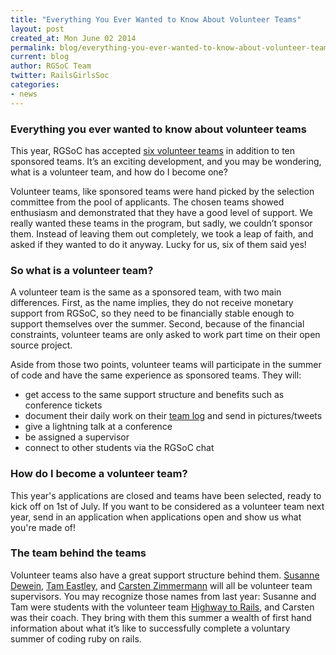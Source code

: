 ```yaml
---
title: "Everything You Ever Wanted to Know About Volunteer Teams"
layout: post
created_at: Mon June 02 2014
permalink: blog/everything-you-ever-wanted-to-know-about-volunteer-teams
current: blog
author: RGSoC Team
twitter: RailsGirlsSoc
categories:
- news
---
```


### Everything you ever wanted to know about volunteer teams

This year, RGSoC has accepted [six volunteer teams](http://railsgirlssummerofcode.org/blog/final-team-list-2014/)  in addition to ten sponsored teams. It’s an exciting development, and you may be wondering, what is a volunteer team, and how do I become one?

Volunteer teams, like sponsored teams were hand picked by the selection committee from the pool of applicants. The chosen teams showed enthusiasm and demonstrated that they have a good level of support. We really wanted these teams in the program, but sadly, we couldn’t sponsor them. Instead of leaving them out completely, we took a leap of faith, and asked if they wanted to do it anyway. Lucky for us, six of them said yes!

### So what is a volunteer team?

A volunteer team is the same as a sponsored team, with two main differences. First, as the name implies, they do not receive monetary support from RGSoC, so they need to be financially stable enough to support themselves over the summer. Second, because of the financial constraints, volunteer teams are only asked to work part time on their open source project. 

Aside from those two points, volunteer teams will participate in the summer of code and have the same experience as sponsored teams. They will:

* get access to the same support structure and benefits such as conference tickets
* document their daily work on their  [team log](http://railsgirlssummerofcode.org/students/team-log) and send in pictures/tweets
* give a lightning talk at a conference
* be assigned a supervisor
* connect to other students via the RGSoC chat

### How do I become a volunteer team?

This year's applications are closed and teams have been selected, ready to kick off on 1st of July. If you want to be considered as a volunteer team next year, send in an application when applications open and show us what you're made of!

### The team behind the teams

Volunteer teams also have a great support structure behind them. [Susanne Dewein](https://twitter.com/BibiBienenstich), [Tam Eastley](https://twitter.com/travelingtamm), and [Carsten Zimmermann](https://twitter.com/carpgezwitscher) will all be volunteer team supervisors. You may recognize those names from last year: Susanne and Tam were students with the volunteer team [Highway to Rails](http://highwaytorails.tumblr.com/), and Carsten was their coach. They bring with them this summer a wealth of first hand information about what it’s like to successfully complete a voluntary summer of coding ruby on rails.
